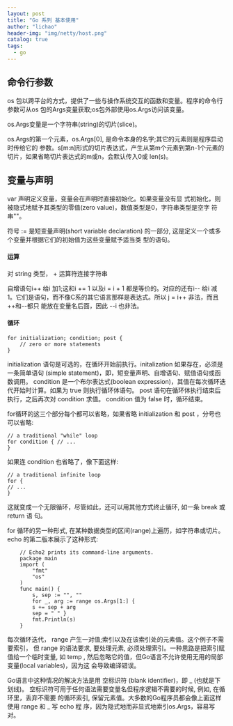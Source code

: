 ```yaml
---
layout: post
title: "Go 系列 基本使用"
author: "lichao"
header-img: "img/netty/host.png"
catalog: true
tags:
  - go
---
```


## 命令行参数
os 包以跨平台的方式，提供了一些与操作系统交互的函数和变量。程序的命令行参数可从os 包的Args变量获取;os包外部使用os.Args访问该变量。

os.Args变量是一个字符串(string)的切片(slice)。

os.Args的第一个元素，os.Args[0], 是命令本身的名字;其它的元素则是程序启动时传给它的 参数。s[m:n]形式的切片表达式，产生从第m个元素到第n-1个元素的切片，如果省略切片表达式的m或n，会默认传入0或 len(s)。


## 变量与声明

var 声明定义变量，变量会在声明时直接初始化。如果变量没有显 式初始化，则被隐式地赋予其类型的零值(zero value)，数值类型是0，字符串类型是空字 符串""。

符号 := 是短变量声明(short variable declaration) 的一部分, 这是定义一个或多个变量并根据它们的初始值为这些变量赋予适当类 型的语句。
#### 运算
对 string 类型， + 运算符连接字符串

自增语句i++ 给i 加1;这和i += 1 以及i = i + 1 都是等价的。对应的还有i-- 给i 减 1。它们是语句，而不像C系的其它语言那样是表达式。所以 j = i++ 非法，而且++和--都只 能放在变量名后面，因此 --i 也非法。

#### 循环

```
for initialization; condition; post {
    // zero or more statements
}
```

initialization 语句是可选的，在循环开始前执行。initalization 如果存在，必须是一条简单语句 (simple statement)，即，短变量声明、自增语句、赋值语句或函数调用。 condition 是一个布尔表达式(boolean expression)，其值在每次循环迭代开始时计算。如果为 true 则执行循环体语句。 post 语句在循环体执行结束后执行，之后再次对 condition 求值。 condition 值为 false 时，循环结束。

for循环的这三个部分每个都可以省略，如果省略 initialization 和 post ，分号也可以省略:
```
// a traditional "while" loop
for condition { // ...
}
```
如果连 condition 也省略了，像下面这样:
```
// a traditional infinite loop
for {
// ...
}
```
这就变成一个无限循环，尽管如此，还可以用其他方式终止循环, 如一条 break 或 return 语 句。

for 循环的另一种形式, 在某种数据类型的区间(range)上遍历，如字符串或切片。 echo 的第二版本展示了这种形式:

```
    // Echo2 prints its command-line arguments.
    package main
    import (
        "fmt"
        "os"
    )
    func main() {
        s, sep := "", ""
        for _, arg := range os.Args[1:] {
        s += sep + arg
        sep = " " }
        fmt.Println(s) 
    }
```

每次循环迭代， range 产生一对值;索引以及在该索引处的元素值。这个例子不需要索引， 但 range 的语法要求, 要处理元素, 必须处理索引。一种思路是把索引赋值给一个临时变量,
如 temp , 然后忽略它的值，但Go语言不允许使用无用的局部变量(local variables)，因为这 会导致编译错误。

Go语言中这种情况的解决方法是用 空标识符 (blank identifier)，即 _ (也就是下划线)。 空标识符可用于任何语法需要变量名但程序逻辑不需要的时候, 例如, 在循环里，丢弃不需要 的循环索引, 保留元素值。大多数的Go程序员都会像上面这样使用 range 和 _ 写 echo 程 序，因为隐式地而非显式地索引os.Args，容易写对。